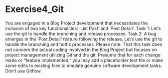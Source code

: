 # Exercise4_Git

You are engaged in a Blog Project development that necessitates the inclusion of two key functionalities: ‘List Post’ and ‘Post Detail’.
Task 1: Let’s use the git to handle the branching and release processes.
Task 2: A bug emerges in the ‘Post Detail’ feature following the release, Let’s use the git to handle the branching and hotfix processes.
Please note:
That this task does not concern the actual coding involved in the Blog Project but focuses on project management utilizing Git and the git. Presume that for each change made or “feature implemented,” you may add a placeholder text file or make some edits to existing files to emulate genuine software development tasks.
Don’t use Gitflow.